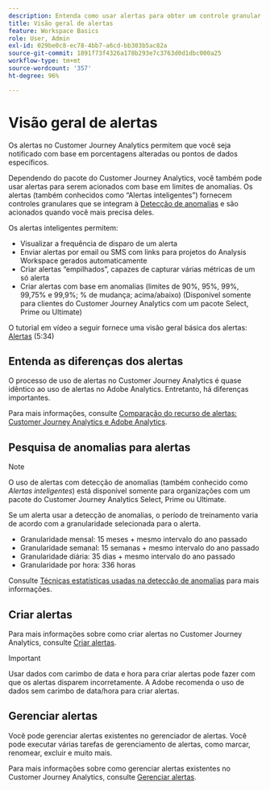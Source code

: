 ```yaml
---
description: Entenda como usar alertas para obter um controle granular das notificações e uma integração com a detecção de anomalias.
title: Visão geral de alertas
feature: Workspace Basics
role: User, Admin
exl-id: 029be0c8-ec78-4bb7-a6cd-bb303b5ac82a
source-git-commit: 1891f73f4326a178b293e7c3763d0d1dbc000a25
workflow-type: tm+mt
source-wordcount: '357'
ht-degree: 96%

---
```


# Visão geral de alertas

Os alertas no Customer Journey Analytics permitem que você seja notificado com base em porcentagens alteradas ou pontos de dados específicos.

Dependendo do pacote do Customer Journey Analytics, você também pode usar alertas para serem acionados com base em limites de anomalias. Os alertas (também conhecidos como “Alertas inteligentes”) fornecem controles granulares que se integram à [Detecção de anomalias](/help/analysis-workspace/c-anomaly-detection/anomaly-detection.md) e são acionados quando você mais precisa deles.

Os alertas inteligentes permitem:

* Visualizar a frequência de disparo de um alerta
* Enviar alertas por email ou SMS com links para projetos do Analysis Workspace gerados automaticamente
* Criar alertas “empilhados”, capazes de capturar várias métricas de um só alerta
* Criar alertas com base em anomalias (limites de 90%, 95%, 99%, 99,75% e 99,9%; % de mudança; acima/abaixo) (Disponível somente para clientes do Customer Journey Analytics com um pacote Select, Prime ou Ultimate)

O tutorial em vídeo a seguir fornece uma visão geral básica dos alertas: [Alertas](https://experienceleague.adobe.com/docs/analytics-learn/tutorials/data-science/intelligent-alerts.html?lang=pt-BR) (5:34)

## Entenda as diferenças dos alertas

O processo de uso de alertas no Customer Journey Analytics é quase idêntico ao uso de alertas no Adobe Analytics. Entretanto, há diferenças importantes.

Para mais informações, consulte [Comparação do recurso de alertas: Customer Journey Analytics e Adobe Analytics](/help/components/c-intelligent-alerts/alerts-feature-comparison.md).

## Pesquisa de anomalias para alertas

>[!NOTE]
>
>O uso de alertas com detecção de anomalias (também conhecido como _Alertas inteligentes_) está disponível somente para organizações com um pacote do Customer Journey Analytics Select, Prime ou Ultimate.

Se um alerta usar a detecção de anomalias, o período de treinamento varia de acordo com a granularidade selecionada para o alerta.

* Granularidade mensal: 15 meses + mesmo intervalo do ano passado
* Granularidade semanal: 15 semanas + mesmo intervalo do ano passado
* Granularidade diária: 35 dias + mesmo intervalo do ano passado
* Granularidade por hora: 336 horas

Consulte [Técnicas estatísticas usadas na detecção de anomalias](/help/analysis-workspace/c-anomaly-detection/statistics-anomaly-detection.md) para mais informações.

## Criar alertas

Para mais informações sobre como criar alertas no Customer Journey Analytics, consulte [Criar alertas](/help/components/c-intelligent-alerts/alert-builder.md).

>[!IMPORTANT]
>
>Usar dados com carimbo de data e hora para criar alertas pode fazer com que os alertas disparem incorretamente. A Adobe recomenda o uso de dados sem carimbo de data/hora para criar alertas.

## Gerenciar alertas

Você pode gerenciar alertas existentes no gerenciador de alertas. Você pode executar várias tarefas de gerenciamento de alertas, como marcar, renomear, excluir e muito mais.

Para mais informações sobre como gerenciar alertas existentes no Customer Journey Analytics, consulte [Gerenciar alertas](/help/components/c-intelligent-alerts/alert-manager.md).
